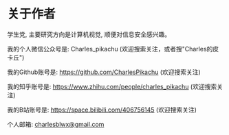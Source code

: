 # 关于作者

学生党, 主要研究方向是计算机视觉, 顺便对信息安全感兴趣。

我的个人微信公众号是: Charles_pikachu (欢迎搜索关注，或者搜"Charles的皮卡丘")  

我的Github账号是: https://github.com/CharlesPikachu (欢迎搜索关注)

我的知乎账号是: https://www.zhihu.com/people/charles_pikachu (欢迎搜索关注)

我的B站账号是: https://space.bilibili.com/406756145 (欢迎搜索关注)

个人邮箱: charlesblwx@gmail.com